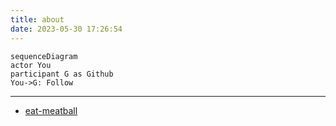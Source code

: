 ```yaml
---
title: about
date: 2023-05-30 17:26:54
---
```




```mermaid
sequenceDiagram
actor You
participant G as Github
You->G: Follow
```

------

- [eat-meatball](https://github.com/eatmeatball)